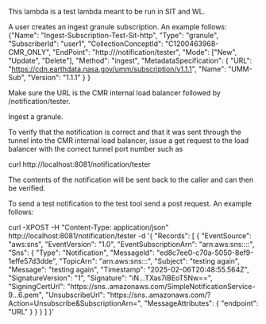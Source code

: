 This lambda is a test lambda meant to be run in SIT and WL. 

A user creates an ingest granule subscription. An example follows:
{"Name": "Ingest-Subscription-Test-Sit-http",
 "Type": "granule",
 "SubscriberId": "user1",
 "CollectionConceptId": "C1200463968-CMR_ONLY",
 "EndPoint": "http://<the-internal-loadbalancer-url>/notification/tester",
 "Mode": ["New", "Update", "Delete"],
 "Method": "ingest",
 "MetadataSpecification": {
   "URL": "https://cdn.earthdata.nasa.gov/umm/subscription/v1.1.1",
   "Name": "UMM-Sub",
   "Version": "1.1.1"
 }
}

Make sure the URL is the CMR internal load balancer followed by /notification/tester.

Ingest a granule. 

To verify that the notification is correct and that it was sent through the tunnel into the CMR internal load balancer,
issue a get request to the load balancer with the correct tunnel port number such as

curl http://localhost:8081/notification/tester

The contents of the notification will be sent back to the caller and can then be verified.

To send a test notification to the test tool send a post request. An example follows:

curl -XPOST -H "Content-Type: application/json" http://localhost:8081/notification/tester -d '{
  "Records": [
    {
      "EventSource": "aws:sns",
      "EventVersion": "1.0",
      "EventSubscriptionArn": "arn:aws:sns:<region>:<account>:<SNS name>:<unique ID>",
      "Sns": {
        "Type": "Notification",
        "MessageId": "ed8c7ee0-c70a-5050-8ef9-1effe57d3dde",
        "TopicArn": "arn:aws:sns:<region>:<account>:<sns name>",
        "Subject": "testing again",
        "Message": "testing again",
        "Timestamp": "2025-02-06T20:48:55.564Z",
        "SignatureVersion": "1",
        "Signature": "iN...TXas7iBEoT5Nw==",
        "SigningCertUrl": "https://sns.<region>.amazonaws.com/SimpleNotificationService-9...6.pem",
        "UnsubscribeUrl": "https://sns.<region>.amazonaws.com/?Action=Unsubscribe&SubscriptionArn=<subscription arn>",
        "MessageAttributes": {
          "endpoint": "URL"
        }
      }
    }
  ]
}'

